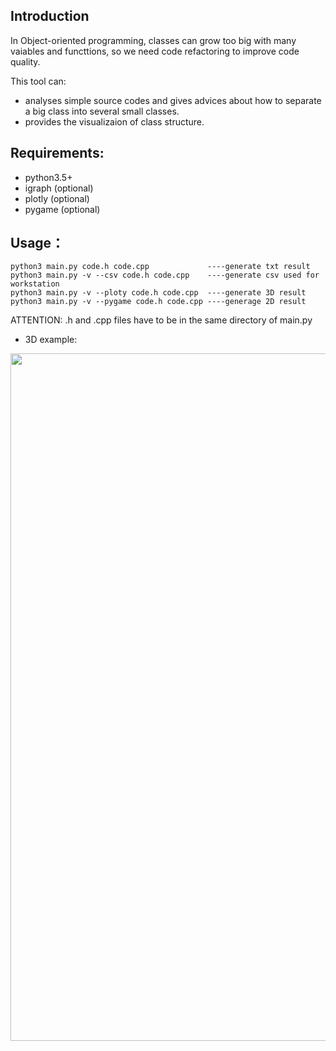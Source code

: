 ## Introduction

In Object-oriented programming, classes can grow too big with many vaiables and functtions, so 
we need code refactoring to improve code quality.

This tool can:
* analyses simple source codes and gives advices about how to separate a big class 
   into several small classes. 
* provides the visualizaion of class structure.


## Requirements:

* python3.5+
* igraph  (optional)
* plotly  (optional)
* pygame  (optional)
    
    
## Usage：

    python3 main.py code.h code.cpp             ----generate txt result
    python3 main.py -v --csv code.h code.cpp    ----generate csv used for workstation
    python3 main.py -v --ploty code.h code.cpp  ----generate 3D result
    python3 main.py -v --pygame code.h code.cpp ----generage 2D result
    
ATTENTION: .h and .cpp files have to be in the same directory of main.py

* 3D example:

<div>
    <a href="https://plot.ly/~mgao/6/?share_key=y7DKcnHtnLWmsMhd2Wxued" target="_blank" title="base" style="display: block; text-align: center;"><img src="https://plot.ly/~mgao/6.png?share_key=y7DKcnHtnLWmsMhd2Wxued" alt="base" style="max-width: 100%;width: 1100px;"  width="1100" onerror="this.onerror=null;this.src='https://plot.ly/404.png';" /></a>
    <script data-plotly="mgao:6" sharekey-plotly="y7DKcnHtnLWmsMhd2Wxued" src="https://plot.ly/embed.js" async></script>
</div>
